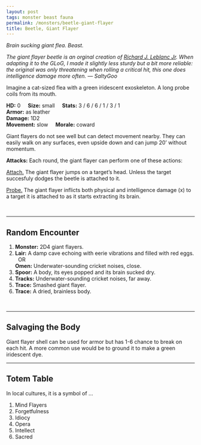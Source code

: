 ```yaml
---
layout: post
tags: monster beast fauna
permalink: /monsters/beetle-giant-flayer
title: Beetle, Giant Flayer
---
```


*Brain sucking giant flea. Beast.*

<span class="alchemy"> *The giant flayer beetle is an orginal creation of [Richard J. Leblanc Jr](http://savevsdragon.blogspot.com/2012/08/new-oebx1e-monster-giant-flayer-beetle.html). When adapting it to the GLoG, I made it slightly less sturdy but a bit more reliable: the original was only threatening when rolling a critical hit, this one does intelligence damage more often. — SaltyGoo* </span>

Imagine a cat-sized flea with a green iridescent exoskeleton. A long probe coils from its mouth.

**HD:** 0  &nbsp; &nbsp;  **Size:** small &nbsp; &nbsp; **Stats:** 3 / 6 / 6 / 1 / 3 / 1 <br>
**Armor:** as leather <br>
**Damage:** 1D2 <br>
**Movement:** slow &nbsp; &nbsp; **Morale:** coward <br>

Giant flayers do not see well but can detect movement nearby. They can easily walk on any surfaces, even upside down and can jump 20’ without momentum.

**Attacks:** Each round, the giant flayer can perform one of these actions:

<ins>Attach.</ins> The giant flayer jumps on a target’s head. Unless the target succesfuly dodges the beetle is attached to it.

<ins>Probe.</ins> The giant flayer inflicts both physical and intelligence damage (x) to a target it is attached to as it starts extracting its brain.

<br>

---

## Random Encounter

1. **Monster:** 2D4 giant flayers.
1. **Lair:** A damp cave echoing with eerie vibrations and filled with red eggs. <br>	&nbsp; OR <br>	**Omen:** Underwater-sounding cricket noises, close.
1. **Spoor:** A body, its eyes popped and its brain sucked dry.
1. **Tracks:** Underwater-sounding cricket noises, far away.
1. **Trace:** Smashed giant flayer.  
1. **Trace:** A dried, brainless body.

<br>

---

## Salvaging the Body

Giant flayer shell can be used for armor but has 1-6 chance to break on each hit. A more common use would be to ground it to make a green iridescent dye.

---

## Totem Table

In local cultures, it is a symbol of ...

1. Mind Flayers
1. Forgetfulness
1. Idiocy
1. Opera
1. Intellect
1. Sacred 

 
